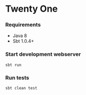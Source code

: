 # Twenty One

### Requirements
- Java 8
- Sbt 1.0.4+

### Start development webserver
`sbt run`

### Run tests
`sbt clean test`
